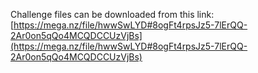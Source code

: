 Challenge files can be downloaded from this link: [https://mega.nz/file/hwwSwLYD#8ogFt4rpsJz5-7lErQQ-2Ar0on5qQo4MCQDCCUzVjBs](https://mega.nz/file/hwwSwLYD#8ogFt4rpsJz5-7lErQQ-2Ar0on5qQo4MCQDCCUzVjBs)
